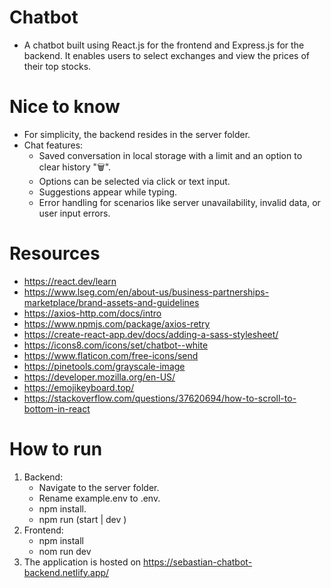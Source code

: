 # Chatbot
- A chatbot built using React.js for the frontend and Express.js for the backend. It enables users to select exchanges and view the prices of their top stocks.

# Nice to know
- For simplicity, the backend resides in the server folder.
- Chat features:
  - Saved conversation in local storage with a limit and an option to clear history "🗑️".
  - Options can be selected via click or text input.
  - Suggestions appear while typing.
  - Error handling for scenarios like server unavailability, invalid data, or user input errors.
 
# Resources
- https://react.dev/learn
- https://www.lseg.com/en/about-us/business-partnerships-marketplace/brand-assets-and-guidelines
- https://axios-http.com/docs/intro
- https://www.npmjs.com/package/axios-retry
- https://create-react-app.dev/docs/adding-a-sass-stylesheet/
- https://icons8.com/icons/set/chatbot--white
- https://www.flaticon.com/free-icons/send
- https://pinetools.com/grayscale-image
- https://developer.mozilla.org/en-US/
- https://emojikeyboard.top/
- https://stackoverflow.com/questions/37620694/how-to-scroll-to-bottom-in-react

# How to run
1. Backend:
   - Navigate to the server folder.
   - Rename example.env to .env.
   - npm install.
   - npm run (start | dev )
2. Frontend:
   - npm install
   - nom run dev
3. The application is hosted on https://sebastian-chatbot-backend.netlify.app/
